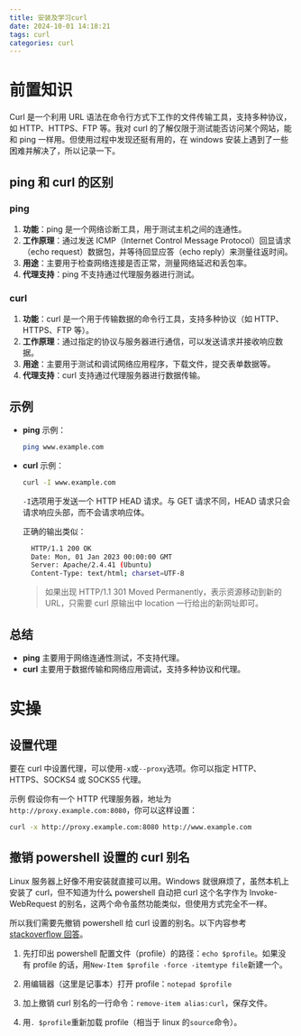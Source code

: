 ```yaml
---
title: 安装及学习curl
date: 2024-10-01 14:18:21
tags: curl
categories: curl
---
```


<!-- toc -->

# 前置知识

Curl 是一个利用 URL 语法在命令行方式下工作的文件传输工具，支持多种协议，如 HTTP、HTTPS、FTP 等。我对 curl 的了解仅限于测试能否访问某个网站，能和 ping 一样用。但使用过程中发现还挺有用的，在 windows 安装上遇到了一些困难并解决了，所以记录一下。

## ping 和 curl 的区别

### ping

1. **功能**：ping 是一个网络诊断工具，用于测试主机之间的连通性。
2. **工作原理**：通过发送 ICMP（Internet Control Message Protocol）回显请求（echo request）数据包，并等待回显应答（echo reply）来测量往返时间。
3. **用途**：主要用于检查网络连接是否正常，测量网络延迟和丢包率。
4. **代理支持**：ping 不支持通过代理服务器进行测试。

### curl

1. **功能**：curl 是一个用于传输数据的命令行工具，支持多种协议（如 HTTP、HTTPS、FTP 等）。
2. **工作原理**：通过指定的协议与服务器进行通信，可以发送请求并接收响应数据。
3. **用途**：主要用于测试和调试网络应用程序，下载文件，提交表单数据等。
4. **代理支持**：curl 支持通过代理服务器进行数据传输。

## 示例

- **ping** 示例：

  ```sh
  ping www.example.com
  ```

- **curl** 示例：

  ```sh
  curl -I www.example.com
  ```

  `-I`选项用于发送一个 HTTP HEAD 请求。与 GET 请求不同，HEAD 请求只会请求响应头部，而不会请求响应体。

  正确的输出类似：

  ```sh
    HTTP/1.1 200 OK
    Date: Mon, 01 Jan 2023 00:00:00 GMT
    Server: Apache/2.4.41 (Ubuntu)
    Content-Type: text/html; charset=UTF-8
  ```

  > 如果出现 HTTP/1.1 301 Moved Permanently，表示资源移动到新的 URL，只需要 curl 原输出中 location 一行给出的新网址即可。

## 总结

- **ping** 主要用于网络连通性测试，不支持代理。
- **curl** 主要用于数据传输和网络应用调试，支持多种协议和代理。

# 实操

## 设置代理

要在 curl 中设置代理，可以使用`-x`或`--proxy`选项。你可以指定 HTTP、HTTPS、SOCKS4 或 SOCKS5 代理。

示例
假设你有一个 HTTP 代理服务器，地址为 `http://proxy.example.com:8080`，你可以这样设置：

```sh
curl -x http://proxy.example.com:8080 http://www.example.com
```

## 撤销 powershell 设置的 curl 别名

Linux 服务器上好像不用安装就直接可以用。Windows 就很麻烦了，虽然本机上安装了 curl，但不知道为什么 powershell 自动把 curl 这个名字作为 Invoke-WebRequest 的别名，这两个命令虽然功能类似，但使用方式完全不一样。

所以我们需要先撤销 powershell 给 curl 设置的别名。以下内容参考[stackoverflow 回答](https://superuser.com/questions/883914/how-do-i-permanently-remove-a-default-powershell-alias)。

1. 先打印出 powershell 配置文件（profile）的路径：`echo $profile`。如果没有 profile 的话，用`New-Item $profile -force -itemtype file`新建一个。

2. 用编辑器（这里是记事本）打开 profile：`notepad $profile`

3. 加上撤销 curl 别名的一行命令：`remove-item alias:curl`，保存文件。

4. 用`. $profile`重新加载 profile（相当于 linux 的`source`命令）。
